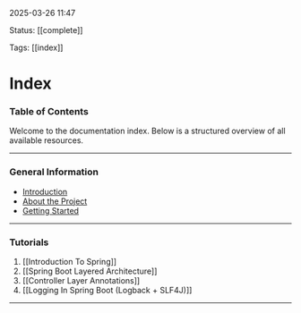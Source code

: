 2025-03-26 11:47

Status: [[complete]]

Tags: [[index]]


# Index

### Table of Contents

Welcome to the documentation index. Below is a structured overview of all available resources.

---

### General Information

- [Introduction](introduction.md)  
- [About the Project](about.md)  
- [Getting Started](getting-started.md)  

---

### Tutorials
1. [[Introduction To Spring]]
2. [[Spring Boot Layered Architecture]]
3. [[Controller Layer Annotations]]
4. [[Logging In Spring Boot (Logback + SLF4J)]]







---


